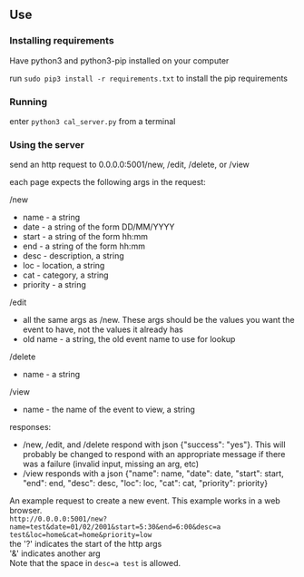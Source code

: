 ## Use

### Installing requirements

Have python3 and python3-pip installed on your computer

run `sudo pip3 install -r requirements.txt` to install the pip requirements

### Running

enter `python3 cal_server.py` from a terminal

### Using the server

send an http request to 0.0.0.0:5001/new, /edit, /delete, or /view

each page expects the following args in the request:

/new
 * name - a string
 * date - a string of the form DD/MM/YYYY
 * start - a string of the form hh:mm
 * end - a string of the form hh:mm
 * desc - description, a string
 * loc - location, a string
 * cat - category, a string
 * priority - a string

/edit
 * all the same args as /new. These args should be the values you want the event to have, not the values it already has
 * old name - a string, the old event name to use for lookup

/delete
 * name - a string

/view
 * name - the name of the event to view, a string


responses:
 * /new, /edit, and /delete respond with json {"success": "yes"}. This will probably be changed to respond with an appropriate message if there was a failure (invalid input, missing an arg, etc)
 * /view responds with a json {"name": name, "date": date, "start": start, "end": end, "desc": desc, "loc": loc, "cat": cat, "priority": priority}

An example request to create a new event. This example works in a web browser.  
`http://0.0.0.0:5001/new?name=test&date=01/02/2001&start=5:30&end=6:00&desc=a test&loc=home&cat=home&priority=low`  
the '?' indicates the start of the http args  
'&' indicates another arg  
Note that the space in `desc=a test` is allowed.  
